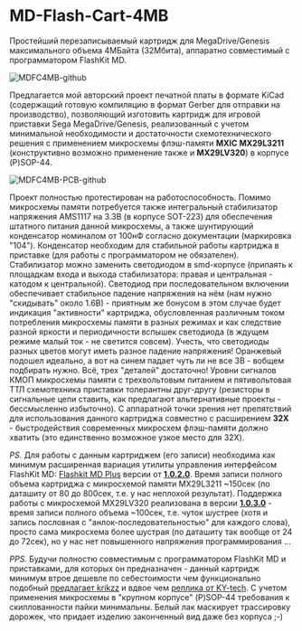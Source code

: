 # MD-Flash-Cart-4MB
Простейший перезаписываемый картридж для MegaDrive/Genesis максимального объема 4МБайта (32Мбита), аппаратно совместимый с программатором FlashKit MD.

![MDFC4MB-github](https://user-images.githubusercontent.com/24475390/149984222-c1a1d27c-d783-4d6d-8eb3-69ddee26fa4a.jpg)

Предлагается мой авторский проект печатной платы в формате KiCad (содержащий готовую компиляцию в формат Gerber для отправки на производство), позволяющий изготовить картридж для игровой приставки Sega MegaDrive/Genesis, реализованный с учетом минимальной необходимости и достаточности схемотехнического решения с применением микросхемы флэш-памяти **MXIC MX29L3211** (конструктивно возможно применение также и **MX29LV320**) в корпусе (P)SOP-44.

![MDFC4MB-PCB-github](https://user-images.githubusercontent.com/24475390/150021381-3bffb65b-c416-45cf-a307-c182a318816e.jpg)

Проект полностью протестирован на работоспособность. Помимо микросхемы памяти потребуется также интегральный стабилизатор напряжения AMS1117 на 3.3В (в корпусе SOT-223) для обеспечения штатного питания данной микросхемы, а также шунтирующий конденсатор номиналом от 100нФ согласно документации (маркировка "104"). Конденсатор необходим для стабильной работы картриджа в приставке (для работы с программатором не обязателен). Стабилизатор можно заменить светодиодом в smd-корпусе (припаять к площадкам входа и выхода стабилизатора: правая и центральная - катодом к центральной). Светодиод при последовательном включении обеспечивает стабильное падение напряжения на нём (нам нужно "скидывать" около 1.6В) - приятным же бонусом в этом случае будет индикация "активности" картриджа, обусловленная различным током потребления микросхемы памяти в разных режимах и как следствие разной яркости и периодичности вспышек светодиода (в ждущем режиме малый ток - не светится совсем). Учесть, что светодиоды разных цветов могут иметь разное падение напряжения! Оранжевый подошел идеально, а вот на синем падает чуть ли не все 3В - вобщем подбирать нужно. Всё, трех "деталей" достаточно! Уровни сигналов КМОП микросхемы памяти с трехвольтовым питанием и пятивольтовая ТТЛ схемотехника приставки толерантны друг-другу (резисторы в сигнальные цепи ставить, как предлагают альтернативные проекты - бессмысленно избыточно).
С аппаратной точки зрения нет препятствий для использования данного картриджа совместно с расширением **32X** - быстродействия современных микросхем флэш-памяти должно хватить (это единственно возможное узкое место для 32X).

*PS.* Для работы с данным картриджем (его записи) необходима как минимум расширенная вариация утилиты управления интерфейсом FlashKit MD: [Flashkit MD Plus](https://github.com/MiGeRA/FlashKit-MD-Plus) версии от **[1.0.2.0](https://github.com/MiGeRA/FlashKit-MD-Plus/releases/tag/1.0.2.0)**. Время записи полного объема картриджа с микросхемой памяти MX29L3211 ~150сек (по даташиту от 80 до 800сек, т.е. у нас неплохой результат). Поддержка работы с микросхемой MX29LV320 реализована в версии **[1.0.3.0](https://github.com/MiGeRA/FlashKit-MD-Plus/releases/tag/1.0.3.0)** - время записи полного объема ~100сек, т.е. чуток шустрее (хотя и запись пословная с "анлок-последовательностью" для каждого слова), просто сама микросхема более шустрая (по даташиту так вообще от 24 до 72сек), но у нас нет повышенного напряжения программирования ...

*PPS.* Будучи полностю совместимым с программатором FlashKit MD и приставками, для которых он предназначен - данный картридж минимум втрое дешевле по себестоимости чем функционально подобный [предлагает krikzz](https://krikzz.com/our-products/cartridges/flashkitmd.html) и вдвое чем [реплика от KY-tech](https://www.aliexpress.com/item/1005001465109297.html). С учетом применения микросхемы в "крупном корпусе" (P)SOP-44 требования к скиллованности пайки минимальны. Белый лак маскирует трассировку дорожек, что придает изделию законченный вид даже без корпуса ;-)
